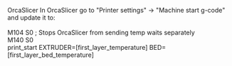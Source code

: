 OrcaSlicer
In OrcaSlicer go to "Printer settings" -> "Machine start g-code" and update it to:
<br/>
<br/>
M104 S0 ; Stops OrcaSlicer from sending temp waits separately<br/>
M140 S0<br/>
print_start EXTRUDER=[first_layer_temperature] BED=[first_layer_bed_temperature]<br/> 
